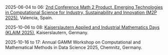 2025-06-04 to 06: [2nd Conference Math 2 Product, Emerging Technologies in Computational Science for Industry, Sustainability and Innovation (M2P 2025)](https://www.m2p2025.com/M2P2025/ "M2P 2025 focuses on computational science for industry and sustainability, covering numerical methods, data-driven modeling, and optimization. Topics include computational mechanics, digital twins, and applications in energy and manufacturing, emphasizing innovative computational solutions."), Valencia, Spain.

2025-10-06 to 08: [Kaiserslautern Applied and Industrial Mathematics Days (KLAIM 2025)](https://www.itwm.fraunhofer.de/en/fairs_events/2025/2025_10_06_klaim_en.html "Explores applied and industrial mathematics. Topics include optimization, numerical methods, and applications in engineering, finance, and data science."), Kaiserslautern, Germany.

2025-10-16 to 17: Annual GAMM Workshop on Computational and Mathematical Methods in Data Science 2025, Chemnitz, Germany.

